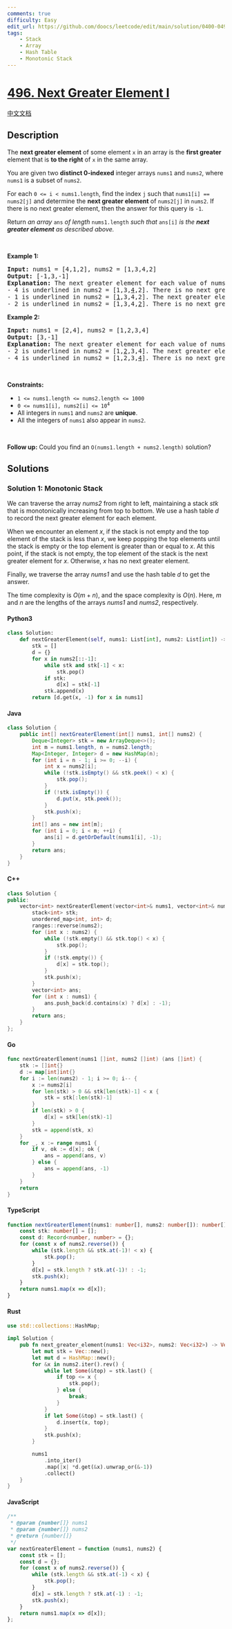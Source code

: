 ```yaml
---
comments: true
difficulty: Easy
edit_url: https://github.com/doocs/leetcode/edit/main/solution/0400-0499/0496.Next%20Greater%20Element%20I/README_EN.md
tags:
    - Stack
    - Array
    - Hash Table
    - Monotonic Stack
---
```


<!-- problem:start -->

# [496. Next Greater Element I](https://leetcode.com/problems/next-greater-element-i)

[中文文档](/solution/0400-0499/0496.Next%20Greater%20Element%20I/README.md)

## Description

<!-- description:start -->

<p>The <strong>next greater element</strong> of some element <code>x</code> in an array is the <strong>first greater</strong> element that is <strong>to the right</strong> of <code>x</code> in the same array.</p>

<p>You are given two <strong>distinct 0-indexed</strong> integer arrays <code>nums1</code> and <code>nums2</code>, where <code>nums1</code> is a subset of <code>nums2</code>.</p>

<p>For each <code>0 &lt;= i &lt; nums1.length</code>, find the index <code>j</code> such that <code>nums1[i] == nums2[j]</code> and determine the <strong>next greater element</strong> of <code>nums2[j]</code> in <code>nums2</code>. If there is no next greater element, then the answer for this query is <code>-1</code>.</p>

<p>Return <em>an array </em><code>ans</code><em> of length </em><code>nums1.length</code><em> such that </em><code>ans[i]</code><em> is the <strong>next greater element</strong> as described above.</em></p>

<p>&nbsp;</p>
<p><strong class="example">Example 1:</strong></p>

<pre>
<strong>Input:</strong> nums1 = [4,1,2], nums2 = [1,3,4,2]
<strong>Output:</strong> [-1,3,-1]
<strong>Explanation:</strong> The next greater element for each value of nums1 is as follows:
- 4 is underlined in nums2 = [1,3,<u>4</u>,2]. There is no next greater element, so the answer is -1.
- 1 is underlined in nums2 = [<u>1</u>,3,4,2]. The next greater element is 3.
- 2 is underlined in nums2 = [1,3,4,<u>2</u>]. There is no next greater element, so the answer is -1.
</pre>

<p><strong class="example">Example 2:</strong></p>

<pre>
<strong>Input:</strong> nums1 = [2,4], nums2 = [1,2,3,4]
<strong>Output:</strong> [3,-1]
<strong>Explanation:</strong> The next greater element for each value of nums1 is as follows:
- 2 is underlined in nums2 = [1,<u>2</u>,3,4]. The next greater element is 3.
- 4 is underlined in nums2 = [1,2,3,<u>4</u>]. There is no next greater element, so the answer is -1.
</pre>

<p>&nbsp;</p>
<p><strong>Constraints:</strong></p>

<ul>
	<li><code>1 &lt;= nums1.length &lt;= nums2.length &lt;= 1000</code></li>
	<li><code>0 &lt;= nums1[i], nums2[i] &lt;= 10<sup>4</sup></code></li>
	<li>All integers in <code>nums1</code> and <code>nums2</code> are <strong>unique</strong>.</li>
	<li>All the integers of <code>nums1</code> also appear in <code>nums2</code>.</li>
</ul>

<p>&nbsp;</p>
<strong>Follow up:</strong> Could you find an <code>O(nums1.length + nums2.length)</code> solution?

<!-- description:end -->

## Solutions

<!-- solution:start -->

### Solution 1: Monotonic Stack

We can traverse the array $\textit{nums2}$ from right to left, maintaining a stack $\textit{stk}$ that is monotonically increasing from top to bottom. We use a hash table $\textit{d}$ to record the next greater element for each element.

When we encounter an element $x$, if the stack is not empty and the top element of the stack is less than $x$, we keep popping the top elements until the stack is empty or the top element is greater than or equal to $x$. At this point, if the stack is not empty, the top element of the stack is the next greater element for $x$. Otherwise, $x$ has no next greater element.

Finally, we traverse the array $\textit{nums1}$ and use the hash table $\textit{d}$ to get the answer.

The time complexity is $O(m + n)$, and the space complexity is $O(n)$. Here, $m$ and $n$ are the lengths of the arrays $\textit{nums1}$ and $\textit{nums2}$, respectively.

<!-- tabs:start -->

#### Python3

```python
class Solution:
    def nextGreaterElement(self, nums1: List[int], nums2: List[int]) -> List[int]:
        stk = []
        d = {}
        for x in nums2[::-1]:
            while stk and stk[-1] < x:
                stk.pop()
            if stk:
                d[x] = stk[-1]
            stk.append(x)
        return [d.get(x, -1) for x in nums1]
```

#### Java

```java
class Solution {
    public int[] nextGreaterElement(int[] nums1, int[] nums2) {
        Deque<Integer> stk = new ArrayDeque<>();
        int m = nums1.length, n = nums2.length;
        Map<Integer, Integer> d = new HashMap(n);
        for (int i = n - 1; i >= 0; --i) {
            int x = nums2[i];
            while (!stk.isEmpty() && stk.peek() < x) {
                stk.pop();
            }
            if (!stk.isEmpty()) {
                d.put(x, stk.peek());
            }
            stk.push(x);
        }
        int[] ans = new int[m];
        for (int i = 0; i < m; ++i) {
            ans[i] = d.getOrDefault(nums1[i], -1);
        }
        return ans;
    }
}
```

#### C++

```cpp
class Solution {
public:
    vector<int> nextGreaterElement(vector<int>& nums1, vector<int>& nums2) {
        stack<int> stk;
        unordered_map<int, int> d;
        ranges::reverse(nums2);
        for (int x : nums2) {
            while (!stk.empty() && stk.top() < x) {
                stk.pop();
            }
            if (!stk.empty()) {
                d[x] = stk.top();
            }
            stk.push(x);
        }
        vector<int> ans;
        for (int x : nums1) {
            ans.push_back(d.contains(x) ? d[x] : -1);
        }
        return ans;
    }
};
```

#### Go

```go
func nextGreaterElement(nums1 []int, nums2 []int) (ans []int) {
	stk := []int{}
	d := map[int]int{}
	for i := len(nums2) - 1; i >= 0; i-- {
		x := nums2[i]
		for len(stk) > 0 && stk[len(stk)-1] < x {
			stk = stk[:len(stk)-1]
		}
		if len(stk) > 0 {
			d[x] = stk[len(stk)-1]
		}
		stk = append(stk, x)
	}
	for _, x := range nums1 {
		if v, ok := d[x]; ok {
			ans = append(ans, v)
		} else {
			ans = append(ans, -1)
		}
	}
	return
}
```

#### TypeScript

```ts
function nextGreaterElement(nums1: number[], nums2: number[]): number[] {
    const stk: number[] = [];
    const d: Record<number, number> = {};
    for (const x of nums2.reverse()) {
        while (stk.length && stk.at(-1)! < x) {
            stk.pop();
        }
        d[x] = stk.length ? stk.at(-1)! : -1;
        stk.push(x);
    }
    return nums1.map(x => d[x]);
}
```

#### Rust

```rust
use std::collections::HashMap;

impl Solution {
    pub fn next_greater_element(nums1: Vec<i32>, nums2: Vec<i32>) -> Vec<i32> {
        let mut stk = Vec::new();
        let mut d = HashMap::new();
        for &x in nums2.iter().rev() {
            while let Some(&top) = stk.last() {
                if top <= x {
                    stk.pop();
                } else {
                    break;
                }
            }
            if let Some(&top) = stk.last() {
                d.insert(x, top);
            }
            stk.push(x);
        }

        nums1
            .into_iter()
            .map(|x| *d.get(&x).unwrap_or(&-1))
            .collect()
    }
}
```

#### JavaScript

```js
/**
 * @param {number[]} nums1
 * @param {number[]} nums2
 * @return {number[]}
 */
var nextGreaterElement = function (nums1, nums2) {
    const stk = [];
    const d = {};
    for (const x of nums2.reverse()) {
        while (stk.length && stk.at(-1) < x) {
            stk.pop();
        }
        d[x] = stk.length ? stk.at(-1) : -1;
        stk.push(x);
    }
    return nums1.map(x => d[x]);
};
```

<!-- tabs:end -->

<!-- solution:end -->

<!-- problem:end -->
